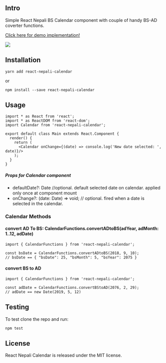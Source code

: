 ## Intro
Simple React Nepali BS Calendar component with couple of handy BS-AD coverter functions.

[Click here for demo implementation!](https://codesandbox.io/s/38p7n23ykp/ "click it to see the component it in action")

<a href="https://38p7n23ykp.codesandbox.io/" target="_blank">
<img src="https://raw.githubusercontent.com/getaasciesh/ReactNepaliCalendar/master/screenshot.png" />
</a>

## Installation

```
yarn add react-nepali-calendar
```
or
```
npm install --save react-nepali-calendar
```

## Usage

```
import * as React from 'react';
import * as ReactDOM from 'react-dom';
import Calendar from 'react-nepali-calendar';

export default class Main extends React.Component {
  render() {
    return (
      <Calendar onChange={(date) => console.log('New date selected: ', date)}/>
    );
  }
}
```
##### Props for Calendar component
* defaultDate?: Date //optional. default selected date on calendar. applied only once at component mount
* onChange?: (date: Date) => void; // optional. fired when a date is selected in the calendar.

### Calendar Methods
#### convert AD To BS: CalendarFunctions.convertADtoBS(adYear, adMonth: 1..12, adDate) 
```
import { CalendarFunctions } from 'react-nepali-calendar';

const bsDate = CalendarFunctions.convertADtoBS(2018, 9, 10);
// bsDate == { "bsDate": 25, "bsMonth": 5, "bsYear": 2075 }
```

#### convert BS to AD
```
import { CalendarFunctions } from 'react-nepali-calendar';

const adDate = CalendarFunctions.convertBStoAD(2076, 2, 29);
// adDate == new Date(2019, 5, 12)
```

## Testing
To test clone the repo and run:
```
npm test
```

## License
React Nepali Calendar is released under the MIT license.
